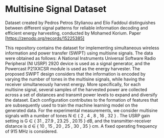 # Multisine Signal Dataset

Dataset created by Pedros Petros Stylianou and Elio Faddoul distinguishes between different signal patterns for reliable information decoding and efficient energy harvesting, conducted by Mohamed Korium. 
Paper [https://zenodo.org/records/15225385]

This repository contains the dataset for implementing simultaneous wireless information and power transfer (SWIPT) using multisine signals. The data were obtained as follows: A National Instruments Universal Software Radio Peripheral (NI USRP) 2920 device is used as a signal generator, and the Powercast P21XXCSR module is used as the energy harvester. The proposed SWIPT design considers that the information is encoded by varying the number of tones in the multisine signals, while having the receiver simultaneously harvest energy. More specifically, for each multisine signal, several samples of the harvested power are collected across a set of distances and transmit power levels to expand and diversify the dataset. Each configuration contributes to the formation of features that are subsequently used to train the machine learning model on the generated data. For the experimental measurements, we consider multisine signals with a number of tones N ∈ { 2 , 4 , 8 , 16 , 32 } . The USRP gain setting is G ∈ { 31 , 27.9 , 23.25 , 20.15 } dB, and the transmitter-receiver distance is d ∈ { 10 , 15 , 20 , 25 , 30 , 35 } cm. A fixed operating frequency of 915 MHz is considered.
